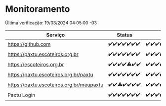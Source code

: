 # Monitoramento

Última verificação: 19/03/2024 04:05:00 -03

|Serviço|Status|Últimas 24h|
|---|---|---|
|https://github.com|<span title="2024-03-12: OK=24">✔️</span><span title="2024-03-13: OK=22">✔️</span><span title="2024-03-14: OK=24">✔️</span><span title="2024-03-15: OK=24">✔️</span><span title="2024-03-16: OK=24">✔️</span><span title="2024-03-17: OK=24">✔️</span><span title="2024-03-18: OK=7">✔️</span>|<span title="18/03/2024 04:06:00 -03 : 200">✔️</span><span title="18/03/2024 05:08:00 -03 : 200">✔️</span><span title="18/03/2024 06:06:00 -03 : 200">✔️</span><span title="18/03/2024 07:07:00 -03 : 200">✔️</span><span title="18/03/2024 08:06:00 -03 : 200">✔️</span><span title="18/03/2024 09:11:00 -03 : 200">✔️</span><span title="18/03/2024 10:06:00 -03 : 200">✔️</span><span title="18/03/2024 11:07:00 -03 : 200">✔️</span><span title="18/03/2024 12:06:00 -03 : 200">✔️</span><span title="18/03/2024 13:08:00 -03 : 200">✔️</span><span title="18/03/2024 14:04:00 -03 : 200">✔️</span><span title="18/03/2024 15:07:00 -03 : 200">✔️</span><span title="18/03/2024 16:05:00 -03 : 200">✔️</span><span title="18/03/2024 17:06:00 -03 : 200">✔️</span><span title="18/03/2024 18:07:00 -03 : 200">✔️</span><span title="18/03/2024 19:06:00 -03 : 200">✔️</span><span title="18/03/2024 20:07:00 -03 : 200">✔️</span><span title="18/03/2024 21:29:00 -03 : 200">✔️</span><span title="18/03/2024 22:38:00 -03 : 200">✔️</span><span title="18/03/2024 23:13:00 -03 : 200">✔️</span><span title="19/03/2024 00:07:00 -03 : 200">✔️</span><span title="19/03/2024 01:08:00 -03 : 200">✔️</span><span title="19/03/2024 02:06:00 -03 : 200">✔️</span><span title="19/03/2024 03:08:00 -03 : 200">✔️</span><span title="19/03/2024 04:05:00 -03 : 200">✔️</span>|
|https://paxtu.escoteiros.org.br|<span title="2024-03-12: OK=24">✔️</span><span title="2024-03-13: OK=22">✔️</span><span title="2024-03-14: OK=24">✔️</span><span title="2024-03-15: OK=24">✔️</span><span title="2024-03-16: OK=24">✔️</span><span title="2024-03-17: OK=24">✔️</span><span title="2024-03-18: OK=7">✔️</span>|<span title="18/03/2024 04:06:00 -03 : 200">✔️</span><span title="18/03/2024 05:08:00 -03 : 200">✔️</span><span title="18/03/2024 06:06:00 -03 : 200">✔️</span><span title="18/03/2024 07:07:00 -03 : 200">✔️</span><span title="18/03/2024 08:06:00 -03 : 200">✔️</span><span title="18/03/2024 09:11:00 -03 : 200">✔️</span><span title="18/03/2024 10:06:00 -03 : 200">✔️</span><span title="18/03/2024 11:07:00 -03 : 200">✔️</span><span title="18/03/2024 12:06:00 -03 : 200">✔️</span><span title="18/03/2024 13:08:00 -03 : 200">✔️</span><span title="18/03/2024 14:04:00 -03 : 200">✔️</span><span title="18/03/2024 15:07:00 -03 : 200">✔️</span><span title="18/03/2024 16:05:00 -03 : 200">✔️</span><span title="18/03/2024 17:06:00 -03 : 200">✔️</span><span title="18/03/2024 18:07:00 -03 : 200">✔️</span><span title="18/03/2024 19:06:00 -03 : 200">✔️</span><span title="18/03/2024 20:07:00 -03 : 200">✔️</span><span title="18/03/2024 21:29:00 -03 : 200">✔️</span><span title="18/03/2024 22:38:00 -03 : 200">✔️</span><span title="18/03/2024 23:13:00 -03 : 200">✔️</span><span title="19/03/2024 00:07:00 -03 : 200">✔️</span><span title="19/03/2024 01:08:00 -03 : 200">✔️</span><span title="19/03/2024 02:06:00 -03 : 200">✔️</span><span title="19/03/2024 03:08:00 -03 : 200">✔️</span><span title="19/03/2024 04:05:00 -03 : 200">✔️</span>|
|https://escoteiros.org.br|<span title="2024-03-12: OK=24">✔️</span><span title="2024-03-13: OK=22">✔️</span><span title="2024-03-14: OK=24">✔️</span><span title="2024-03-15: OK=24">✔️</span><span title="2024-03-16: OK=23, Falhas=1">⚠️</span><span title="2024-03-17: OK=24">✔️</span><span title="2024-03-18: OK=7">✔️</span>|<span title="18/03/2024 04:06:00 -03 : 200">✔️</span><span title="18/03/2024 05:08:00 -03 : 200">✔️</span><span title="18/03/2024 06:06:00 -03 : 200">✔️</span><span title="18/03/2024 07:07:00 -03 : 200">✔️</span><span title="18/03/2024 08:06:00 -03 : 200">✔️</span><span title="18/03/2024 09:11:00 -03 : 200">✔️</span><span title="18/03/2024 10:06:00 -03 : 200">✔️</span><span title="18/03/2024 11:07:00 -03 : 200">✔️</span><span title="18/03/2024 12:06:00 -03 : 200">✔️</span><span title="18/03/2024 13:08:00 -03 : 200">✔️</span><span title="18/03/2024 14:04:00 -03 : 200">✔️</span><span title="18/03/2024 15:07:00 -03 : 200">✔️</span><span title="18/03/2024 16:05:00 -03 : 200">✔️</span><span title="18/03/2024 17:06:00 -03 : 200">✔️</span><span title="18/03/2024 18:07:00 -03 : 200">✔️</span><span title="18/03/2024 19:06:00 -03 : 200">✔️</span><span title="18/03/2024 20:07:00 -03 : 200">✔️</span><span title="18/03/2024 21:29:00 -03 : 200">✔️</span><span title="18/03/2024 22:38:00 -03 : 200">✔️</span><span title="18/03/2024 23:13:00 -03 : 200">✔️</span><span title="19/03/2024 00:07:00 -03 : 200">✔️</span><span title="19/03/2024 01:08:00 -03 : 200">✔️</span><span title="19/03/2024 02:06:00 -03 : 200">✔️</span><span title="19/03/2024 03:08:00 -03 : 200">✔️</span><span title="19/03/2024 04:05:00 -03 : 200">✔️</span>|
|https://paxtu.escoteiros.org.br/paxtu|<span title="2024-03-12: OK=24">✔️</span><span title="2024-03-13: OK=22">✔️</span><span title="2024-03-14: OK=24">✔️</span><span title="2024-03-15: OK=24">✔️</span><span title="2024-03-16: OK=24">✔️</span><span title="2024-03-17: OK=24">✔️</span><span title="2024-03-18: OK=7">✔️</span>|<span title="18/03/2024 04:06:00 -03 : 200">✔️</span><span title="18/03/2024 05:08:00 -03 : 200">✔️</span><span title="18/03/2024 06:06:00 -03 : 200">✔️</span><span title="18/03/2024 07:07:00 -03 : 200">✔️</span><span title="18/03/2024 08:06:00 -03 : 200">✔️</span><span title="18/03/2024 09:11:00 -03 : 200">✔️</span><span title="18/03/2024 10:06:00 -03 : 200">✔️</span><span title="18/03/2024 11:07:00 -03 : 200">✔️</span><span title="18/03/2024 12:06:00 -03 : 200">✔️</span><span title="18/03/2024 13:08:00 -03 : 200">✔️</span><span title="18/03/2024 14:04:00 -03 : 200">✔️</span><span title="18/03/2024 15:07:00 -03 : 200">✔️</span><span title="18/03/2024 16:05:00 -03 : 200">✔️</span><span title="18/03/2024 17:06:00 -03 : 200">✔️</span><span title="18/03/2024 18:07:00 -03 : 200">✔️</span><span title="18/03/2024 19:06:00 -03 : 200">✔️</span><span title="18/03/2024 20:07:00 -03 : 200">✔️</span><span title="18/03/2024 21:29:00 -03 : 200">✔️</span><span title="18/03/2024 22:38:00 -03 : 200">✔️</span><span title="18/03/2024 23:13:00 -03 : 200">✔️</span><span title="19/03/2024 00:07:00 -03 : 200">✔️</span><span title="19/03/2024 01:08:00 -03 : 200">✔️</span><span title="19/03/2024 02:06:00 -03 : 200">✔️</span><span title="19/03/2024 03:08:00 -03 : 200">✔️</span><span title="19/03/2024 04:05:00 -03 : 200">✔️</span>|
|https://paxtu.escoteiros.org.br/meupaxtu|<span title="2024-03-12: OK=24">✔️</span><span title="2024-03-13: OK=22">✔️</span><span title="2024-03-14: OK=23, Falhas=1">⚠️</span><span title="2024-03-15: OK=24">✔️</span><span title="2024-03-16: OK=24">✔️</span><span title="2024-03-17: OK=24">✔️</span><span title="2024-03-18: OK=7">✔️</span>|<span title="18/03/2024 04:06:00 -03 : 200">✔️</span><span title="18/03/2024 05:08:00 -03 : 200">✔️</span><span title="18/03/2024 06:06:00 -03 : 200">✔️</span><span title="18/03/2024 07:07:00 -03 : 200">✔️</span><span title="18/03/2024 08:06:00 -03 : 200">✔️</span><span title="18/03/2024 09:11:00 -03 : 200">✔️</span><span title="18/03/2024 10:06:00 -03 : 200">✔️</span><span title="18/03/2024 11:07:00 -03 : 200">✔️</span><span title="18/03/2024 12:06:00 -03 : 200">✔️</span><span title="18/03/2024 13:08:00 -03 : 200">✔️</span><span title="18/03/2024 14:04:00 -03 : 200">✔️</span><span title="18/03/2024 15:07:00 -03 : 200">✔️</span><span title="18/03/2024 16:05:00 -03 : 200">✔️</span><span title="18/03/2024 17:06:00 -03 : 200">✔️</span><span title="18/03/2024 18:07:00 -03 : 200">✔️</span><span title="18/03/2024 19:06:00 -03 : 200">✔️</span><span title="18/03/2024 20:07:00 -03 : 200">✔️</span><span title="18/03/2024 21:29:00 -03 : 200">✔️</span><span title="18/03/2024 22:38:00 -03 : 200">✔️</span><span title="18/03/2024 23:13:00 -03 : 200">✔️</span><span title="19/03/2024 00:07:00 -03 : 200">✔️</span><span title="19/03/2024 01:08:00 -03 : 200">✔️</span><span title="19/03/2024 02:06:00 -03 : 200">✔️</span><span title="19/03/2024 03:08:00 -03 : 200">✔️</span><span title="19/03/2024 04:05:00 -03 : 200">✔️</span>|
|Paxtu Login|<span title="2024-03-12: OK=24">✔️</span><span title="2024-03-13: OK=22">✔️</span><span title="2024-03-14: OK=24">✔️</span><span title="2024-03-15: OK=24">✔️</span><span title="2024-03-16: OK=24">✔️</span><span title="2024-03-17: OK=24">✔️</span><span title="2024-03-18: OK=7">✔️</span>|<span title="18/03/2024 04:06:00 -03 : 200">✔️</span><span title="18/03/2024 05:08:00 -03 : 200">✔️</span><span title="18/03/2024 06:06:00 -03 : 200">✔️</span><span title="18/03/2024 07:07:00 -03 : 200">✔️</span><span title="18/03/2024 08:06:00 -03 : 200">✔️</span><span title="18/03/2024 09:11:00 -03 : 200">✔️</span><span title="18/03/2024 10:06:00 -03 : 200">✔️</span><span title="18/03/2024 11:07:00 -03 : 200">✔️</span><span title="18/03/2024 12:06:00 -03 : 200">✔️</span><span title="18/03/2024 13:08:00 -03 : 200">✔️</span><span title="18/03/2024 14:04:00 -03 : 200">✔️</span><span title="18/03/2024 15:07:00 -03 : 200">✔️</span><span title="18/03/2024 16:05:00 -03 : 200">✔️</span><span title="18/03/2024 17:06:00 -03 : 200">✔️</span><span title="18/03/2024 18:07:00 -03 : 200">✔️</span><span title="18/03/2024 19:06:00 -03 : 200">✔️</span><span title="18/03/2024 20:07:00 -03 : 200">✔️</span><span title="18/03/2024 21:29:00 -03 : 200">✔️</span><span title="18/03/2024 22:38:00 -03 : 200">✔️</span><span title="18/03/2024 23:13:00 -03 : 200">✔️</span><span title="19/03/2024 00:07:00 -03 : 200">✔️</span><span title="19/03/2024 01:08:00 -03 : 200">✔️</span><span title="19/03/2024 02:06:00 -03 : 200">✔️</span><span title="19/03/2024 03:08:00 -03 : 200">✔️</span><span title="19/03/2024 04:05:00 -03 : 200">✔️</span>|
